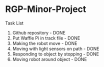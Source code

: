 # RGP-Minor-Project

Task List
1.	Github repository - DONE
2.  Put Waffle Pi in track file - DONE
3.	Making the robot move - DONE
4.	Moving with light sensors on path - DONE
5.	Responding to object by stopping - DONE
6.	Moving robot around object - DONE
